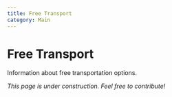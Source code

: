```yaml
---
title: Free Transport
category: Main
---
```


# Free Transport

Information about free transportation options.

*This page is under construction. Feel free to contribute!*